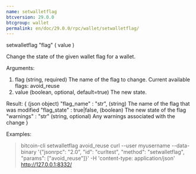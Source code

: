 ```yaml
---
name: setwalletflag
btcversion: 29.0.0
btcgroup: wallet
permalink: en/doc/29.0.0/rpc/wallet/setwalletflag/
---
```


setwalletflag "flag" ( value )

Change the state of the given wallet flag for a wallet.

Arguments:
1. flag     (string, required) The name of the flag to change. Current available flags: avoid_reuse
2. value    (boolean, optional, default=true) The new state.

Result:
{                               (json object)
  "flag_name" : "str",          (string) The name of the flag that was modified
  "flag_state" : true|false,    (boolean) The new state of the flag
  "warnings" : "str"            (string, optional) Any warnings associated with the change
}

Examples:
> bitcoin-cli setwalletflag avoid_reuse
> curl --user myusername --data-binary '{"jsonrpc": "2.0", "id": "curltest", "method": "setwalletflag", "params": ["avoid_reuse"]}' -H 'content-type: application/json' http://127.0.0.1:8332/


